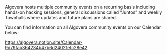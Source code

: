 Algovera hosts multiple community events on a recurring basis including hands-on hacking sessions, general discussions called “Juntos” and weekly Townhalls where updates and future plans are shared.

You can find information on all Algovera community events on our Calendar below:

https://algovera.notion.site/Calendar-9d79fab364234b47b6d24021efc28e42
